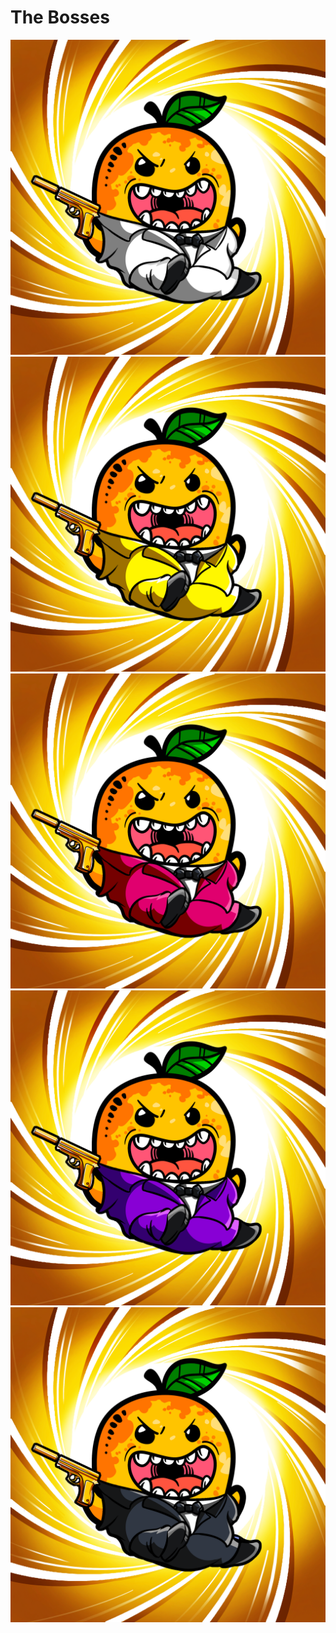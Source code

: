 # The Bosses

![](<../../../.gitbook/assets/image (7).png>)![](<../../../.gitbook/assets/image (11).png>)![](<../../../.gitbook/assets/image (6).png>)![](<../../../.gitbook/assets/image (8).png>)![](<../../../.gitbook/assets/image (10).png>)
